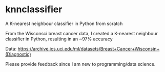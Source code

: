# knnclassifier
A K-nearest neighbour classifier in Python from scratch

From the Wisconsci breast cancer data, I created a K-nearest neighbour classifier in Python, resulting in an ~97% accuracy

Data: https://archive.ics.uci.edu/ml/datasets/Breast+Cancer+Wisconsin+(Diagnostic)

Please provide feedback since I am new to programming/data science.
